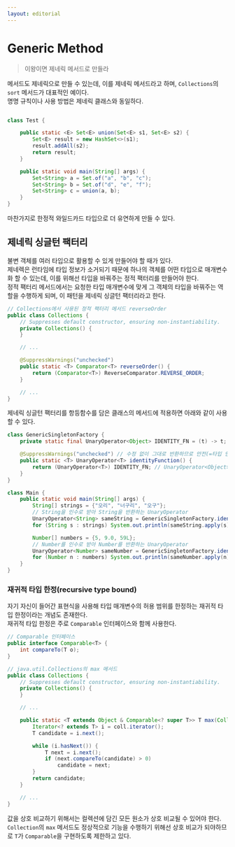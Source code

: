 ```yaml
---
layout: editorial
---
```


# Generic Method

> 이왕이면 제네릭 메서드로 만들라

메서드도 제네릭으로 만들 수 있는데, 이를 제네릭 메서드라고 하며, `Collections`의 `sort` 메서드가 대표적인 예이다.  
명명 규칙이나 사용 방법은 제네릭 클래스와 동일하다.

```java

class Test {

    public static <E> Set<E> union(Set<E> s1, Set<E> s2) {
        Set<E> result = new HashSet<>(s1);
        result.addAll(s2);
        return result;
    }

    public static void main(String[] args) {
        Set<String> a = Set.of("a", "b", "c");
        Set<String> b = Set.of("d", "e", "f");
        Set<String> c = union(a, b);
    }
}
```

마찬가지로 한정적 와일드카드 타입으로 더 유연하게 만들 수 있다.

## 제네릭 싱글턴 팩터리

불변 객체를 여러 타입으로 활용할 수 있게 만들어야 할 때가 있다.  
제네렉은 런타임에 타입 정보가 소거되기 때문에 하나의 객체를 어떤 타입으로 매개변수화 할 수 있는데, 이를 위해선 타입을 바꿔주는 정적 팩터리를 만들어야 한다.  
정적 팩터리 메서드에서는 요청한 타입 매개변수에 맞게 그 객체의 타입을 바꿔주는 역할을 수행하게 되며, 이 패턴을 제네릭 싱글턴 팩터리라고 한다.

```java
// Collections에서 사용된 정적 팩터리 메서드 reverseOrder
public class Collections {
    // Suppresses default constructor, ensuring non-instantiability.
    private Collections() {
    }

    // ...

    @SuppressWarnings("unchecked")
    public static <T> Comparator<T> reverseOrder() {
        return (Comparator<T>) ReverseComparator.REVERSE_ORDER;
    }

    // ...
}
```

제네릭 싱글턴 팩터리를 항등함수를 담은 클래스의 메서드에 적용하면 아래와 같이 사용할 수 있다.

```java
class GenericSingletonFactory {
    private static final UnaryOperator<Object> IDENTITY_FN = (t) -> t;

    @SuppressWarnings("unchecked") // 수정 없이 그대로 반환하므로 안전(=타입 안정성 보장)
    public static <T> UnaryOperator<T> identityFunction() {
        return (UnaryOperator<T>) IDENTITY_FN; // UnaryOperator<Object> != UnaryOperator<T> 으로 경고 발생
    }
}

class Main {
    public static void main(String[] args) {
        String[] strings = {"오리", "너구리", "오구"};
        // String을 인수로 받아 String을 반환하는 UnaryOperator
        UnaryOperator<String> sameString = GenericSingletonFactory.identityFunction();
        for (String s : strings) System.out.println(sameString.apply(s));

        Number[] numbers = {5, 9.0, 59L};
        // Number를 인수로 받아 Number를 반환하는 UnaryOperator
        UnaryOperator<Number> sameNumber = GenericSingletonFactory.identityFunction();
        for (Number n : numbers) System.out.println(sameNumber.apply(n));
    }
}
```

### 재귀적 타입 한정(recursive type bound)

자기 자신이 들어간 표현식을 사용해 타입 매개변수의 허용 범위를 한정하는 재귀적 타입 한정이라는 개념도 존재한다.  
재귀적 타입 한정은 주로 `Comparable` 인터페이스와 함께 사용한다.

```java
// Comparable 인터페이스
public interface Comparable<T> {
    int compareTo(T o);
}

// java.util.Collections의 max 메서드
public class Collections {
    // Suppresses default constructor, ensuring non-instantiability.
    private Collections() {
    }

    // ...

    public static <T extends Object & Comparable<? super T>> T max(Collection<? extends T> coll) {
        Iterator<? extends T> i = coll.iterator();
        T candidate = i.next();

        while (i.hasNext()) {
            T next = i.next();
            if (next.compareTo(candidate) > 0)
                candidate = next;
        }
        return candidate;
    }

    // ...
}
```

값을 상호 비교하기 위해서는 컬렉션에 담긴 모든 원소가 상호 비교될 수 있어야 한다.   
`Collection`의 `max` 메서드도 정상적으로 기능을 수행하기 위해선 상호 비교가 되야하므로 `T`가 `Comparable`을 구현하도록 제한하고 있다.